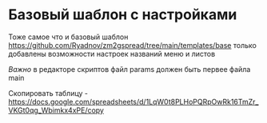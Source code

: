 # Базовый шаблон c настройками

Тоже самое что и базовый шаблон https://github.com/Ryadnov/zm2gspread/tree/main/templates/base
только добавлены возможности настроек названий меню и листов 

*Важно*
в редакторе скриптов файл params должен быть первее файла main


Скопировать таблицу - https://docs.google.com/spreadsheets/d/1LqW0t8PLHoPQRpOwRk16TmZr_VKGt0qg_Wbimkx4xPE/copy
